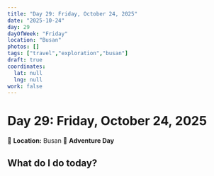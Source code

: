 ```yaml
---
title: "Day 29: Friday, October 24, 2025"
date: "2025-10-24"
day: 29
dayOfWeek: "Friday"
location: "Busan"
photos: []
tags: ["travel","exploration","busan"]
draft: true
coordinates:
  lat: null
  lng: null
work: false
---
```

# Day 29: Friday, October 24, 2025

📍 **Location:** Busan
🎒 **Adventure Day**

## What do I do today?


